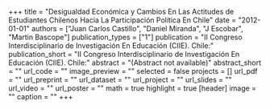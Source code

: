 +++
title = "Desigualdad Económica y Cambios En Las Actitudes de Estudiantes Chilenos Hacia La Participación Política En Chile"
date = "2012-01-01"
authors = ["Juan Carlos Castillo", "Daniel Miranda", "J Escobar", "Martin Bascope"]
publication_types = ["1"]
publication = "II Congreso Interdisciplinario de Investigación En Educación (CIIE).  Chile:"
publication_short = "II Congreso Interdisciplinario de Investigación En Educación (CIIE).  Chile:"
abstract = "(Abstract not available)"
abstract_short = ""
url_code = ""
image_preview = ""
selected = false
projects = []
url_pdf = ""
url_preprint = ""
url_dataset = ""
url_project = ""
url_slides = ""
url_video = ""
url_poster = ""
math = true
highlight = true
[header]
image = ""
caption = ""
+++
